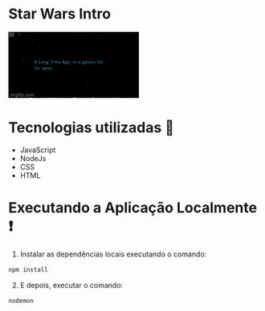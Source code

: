 # Star Wars Intro

![introstarwars](image/starwars.gif)

# Tecnologias utilizadas 🚀
- JavaScript
- NodeJs
- CSS 
- HTML
# Executando a Aplicação Localmente ❗️ 

1. Instalar as dependências locais executando o comando:

```bash
npm install
```

2. E depois, executar o comando:

```bash
nodemon
```
